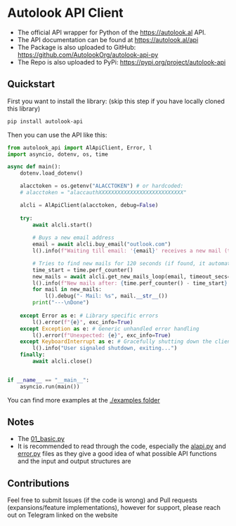 # Autolook API Client
- The official API wrapper for Python of the https://autolook.al API.
- The API documentation can be found at https://autolook.al/api
- The Package is also uploaded to GitHub: https://github.com/AutolookOrg/autolook-api-py
- The Repo is also uploaded to PyPi: https://pypi.org/project/autolook-api

## Quickstart
First you want to install the library: (skip this step if you have locally cloned this library)
```bash
pip install autolook-api
```
Then you can use the API like this:
```python
from autolook_api import AlApiClient, Error, l
import asyncio, dotenv, os, time

async def main():
    dotenv.load_dotenv()

    alacctoken = os.getenv("ALACCTOKEN") # or hardcoded:
    # alacctoken = "alaccauthXXXXXXXXXXXXXXXXXXXXXXXXXXX"

    alcli = AlApiClient(alacctoken, debug=False)
    
    try:
        await alcli.start()
        
        # Buys a new email address
        email = await alcli.buy_email("outlook.com")
        l().info(f"Waiting till email: '{email}' receives a new mail (timeout 120 seconds)")

        # Tries to find new mails for 120 seconds (if found, it automatically unlocks them)
        time_start = time.perf_counter()
        new_mails = await alcli.get_new_mails_loop(email, timeout_secs=120, autobuy_locked=True, parse_links=True)
        l().info(f"New mails after: {time.perf_counter() - time_start} seconds, found mails: {len(new_mails)}")
        for mail in new_mails:
            l().debug("- Mail: %s", mail.__str__())
        print("---\nDone")
        
    except Error as e: # Library specific errors
        l().error(f"{e}", exc_info=True)
    except Exception as e: # Generic unhandled error handling
        l().error(f"Unexpected: {e}", exc_info=True)
    except KeyboardInterrupt as e: # Gracefully shutting down the client upon user exit (Ctrl+C)
        l().info("User signaled shutdown, exiting...")
    finally:
        await alcli.close()


if __name__ == "__main__":
    asyncio.run(main())
```
You can find more examples at the [./examples folder](examples/)

## Notes
- The [01_basic.py](examples/01_basic.py) 
- It is recommended to read through the code, especially the [alapi.py](autolook_api/alapi.py) and [error.py](autolook_api/error.py) files as they give a good idea of what possible API functions and the input and output structures are

## Contributions
Feel free to submit Issues (if the code is wrong) and Pull requests (expansions/feature implementations), however for support, please reach out on Telegram linked on the website
